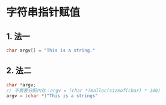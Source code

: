 # 字符串指针赋值
## 1. 法一
```c++
char argv[] = "This is a string."
```
## 2. 法二
```c++
char *argv;
// 不需要分配内存：argv = (char *)malloc(sizeof(char) * 100)
argv = (char *)"This is a strings"
```